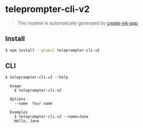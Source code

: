 # teleprompter-cli-v2

> This readme is automatically generated by [create-ink-app](https://github.com/vadimdemedes/create-ink-app)

## Install

```bash
$ npm install --global teleprompter-cli-v2
```

## CLI

```
$ teleprompter-cli-v2 --help

  Usage
    $ teleprompter-cli-v2

  Options
    --name  Your name

  Examples
    $ teleprompter-cli-v2 --name=Jane
    Hello, Jane
```

